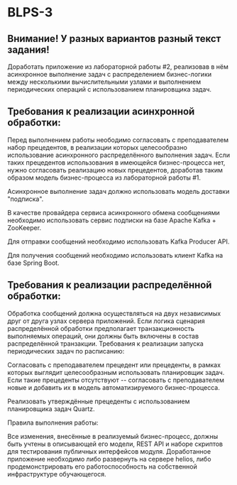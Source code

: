 # BLPS-3
## Внимание! У разных вариантов разный текст задания!

Доработать приложение из лабораторной работы #2, реализовав в нём асинхронное выполнение задач с распределением бизнес-логики между несколькими вычислительными узлами и выполнением периодических операций с использованием планировщика задач.

## Требования к реализации асинхронной обработки:

Перед выполнением работы неободимо согласовать с преподавателем набор прецедентов, в реализации которых целесообразно использование асинхронного распределённого выполнения задач. Если таких прецедентов использования в имеющейся бизнес-процесса нет, нужно согласовать реализацию новых прецедентов, доработав таким образом модель бизнес-процесса из лабораторной работы #1.

Асинхронное выполнение задач должно использовать модель доставки "подписка".

В качестве провайдера сервиса асинхронного обмена сообщениями необходимо использовать сервис подписки на базе Apache Kafka + ZooKeeper.

Для отправки сообщений необходимо использовать Kafka Producer API.

Для получения сообщений необходимо использовать клиент Kafka на базе Spring Boot.

## Требования к реализации распределённой обработки:

Обработка сообщений должна осуществляться на двух независимых друг от друга узлах сервера приложений.
Если логика сценария распределённой обработки предполагает транзакционность выполняемых операций, они должны быть включены в состав распределённой транзакции.
Требования к реализации запуска периодических задач по расписанию:

Согласовать с преподавателем прецедент или прецеденты, в рамках которых выглядит целесообразным использовать планировщик задач. Если такие прецеденты отсутствуют -- согласовать с преподавателем новые и добавить их в модель автоматизируемого бизнес-процесса.

Реализовать утверждённые прецеденты с использованием планировщика задач Quartz.

Правила выполнения работы:

Все изменения, внесённые в реализуемый бизнес-процесс, должны быть учтены в описывающей его модели, REST API и наборе скриптов для тестирования публичных интерфейсов модуля.
Доработанное приложение необходимо либо развернуть на сервере helios, либо продемонстрировать его работоспособность на собственной инфраструктуре обучающегося.
